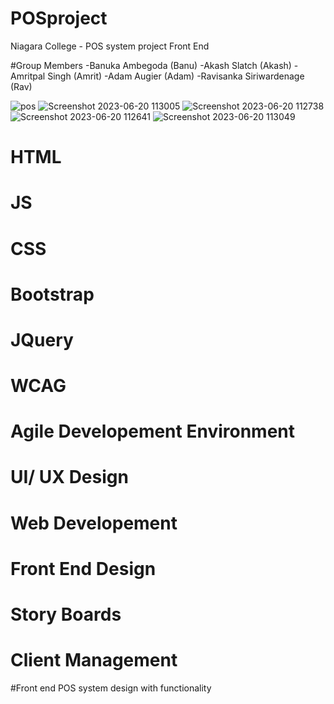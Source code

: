 # POSproject
Niagara College - POS system project Front End

#Group Members
-Banuka Ambegoda (Banu)
-Akash Slatch (Akash)
-Amritpal Singh (Amrit)
-Adam Augier (Adam)
-Ravisanka Siriwardenage (Rav)

![pos](https://user-images.githubusercontent.com/89307136/234752337-a7cf3ad8-0144-4c65-ad61-5569b372734a.png)
![Screenshot 2023-06-20 113005](https://github.com/BanukaKA/POSproject/assets/89307136/9058f59f-b6ad-43a5-82da-f94ff90c9e3a)
![Screenshot 2023-06-20 112738](https://github.com/BanukaKA/POSproject/assets/89307136/d6393e9b-1381-481a-9bf0-941ba77818f9)
![Screenshot 2023-06-20 112641](https://github.com/BanukaKA/POSproject/assets/89307136/f5b03e17-82c0-4639-bac9-9e245ad417b1)
![Screenshot 2023-06-20 113049](https://github.com/BanukaKA/POSproject/assets/89307136/a5c0a634-7a2a-490f-832c-c6aa78a745f6)


# HTML
# JS
# CSS
# Bootstrap
# JQuery
# WCAG
# Agile Developement Environment
# UI/ UX Design
# Web Developement
# Front End Design
# Story Boards
# Client Management

#Front end POS system design with functionality 
